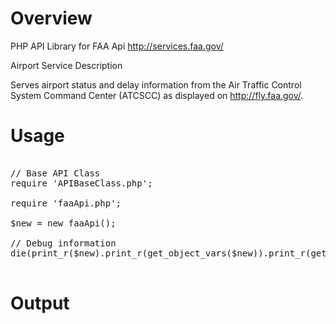 Overview
========

PHP API Library for FAA Api
http://services.faa.gov/

Airport Service
Description

Serves airport status and delay information from the Air Traffic Control System Command Center (ATCSCC) as displayed on http://fly.faa.gov/.

Usage
=====

<pre>

// Base API Class
require 'APIBaseClass.php';

require 'faaApi.php';

$new = new faaApi();

// Debug information
die(print_r($new).print_r(get_object_vars($new)).print_r(get_class_methods(get_class($new))));

</pre>

Output
======
